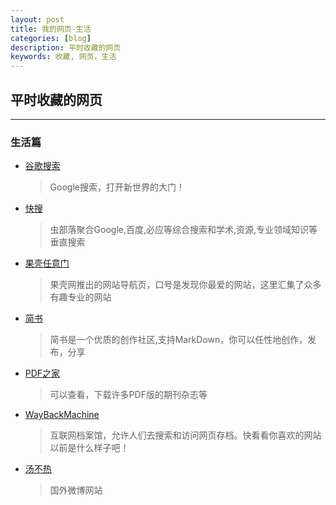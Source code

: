 ```yaml
---
layout: post
title: 我的网页-生活
categories: [blog]
description: 平时收藏的网页
keywords: 收藏, 网页，生活
---
```


## 平时收藏的网页
---
### 生活篇
* [谷歌搜索](https://www.google.com/)  
  > Google搜索，打开新世界的大门！

* [快搜](http://search.chongbuluo.com/)  
  > 虫部落聚合Google,百度,必应等综合搜索和学术,资源,专业领域知识等垂直搜索

* [果壳任意门](http://gate.guokr.com/)  
  > 果壳网推出的网站导航页，口号是发现你最爱的网站，这里汇集了众多有趣专业的网站

* [简书](http://www.jianshu.com/)  
  > 简书是一个优质的创作社区,支持MarkDown，你可以任性地创作，发布，分享

* [PDF之家](http://www.pdfzj.com/)  
  >可以查看，下载许多PDF版的期刊杂志等

* [WayBackMachine](https://archive.org/web/)  
  >互联网档案馆，允许人们去搜索和访问网页存档。快看看你喜欢的网站以前是什么样子吧！

* [汤不热](https://www.tumblr.com/)  
  > 国外微博网站
